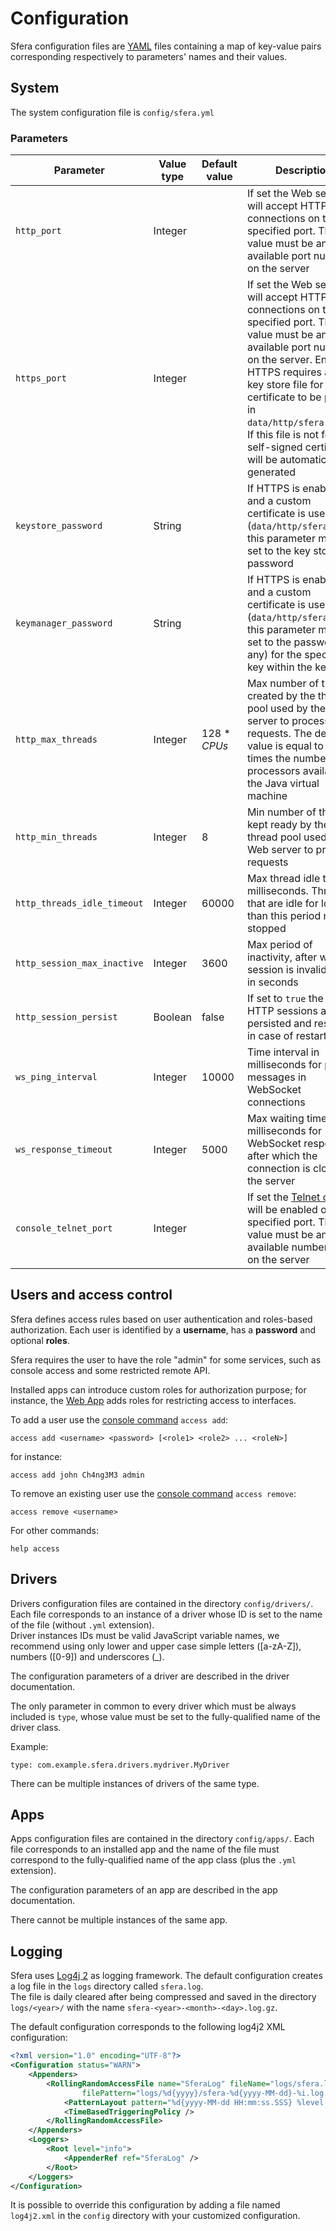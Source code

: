 # Configuration

Sfera configuration files are [YAML](http://yaml.org/) files containing a map of key-value pairs corresponding respectively to parameters' names and their values.

## System
The system configuration file is `config/sfera.yml`

### Parameters

| Parameter | Value type | Default value | Description |
| --------- | ---------- | ------------- | ----------- |
| `http_port` | Integer |  | If set the Web server will accept HTTP connections on the specified port. The value must be an available port number on the server |
| `https_port` | Integer |  | If set the Web server will accept HTTPS connections on the specified port. The value must be an available port number on the server. Enabling HTTPS requires a SSL key store file for the certificate to be placed in `data/http/sfera.keys`. If this file is not found, a self-signed certificate will be automatically generated |
| `keystore_password` | String | | If HTTPS is enabled and a custom certificate is used (`data/http/sfera.keys`), this parameter must be set to the key store password |
| `keymanager_password` | String | | If HTTPS is enabled and a custom certificate is used (`data/http/sfera.keys`), this parameter must be set to the password (if any) for the specific key within the key store |
| `http_max_threads` | Integer | 128 * _CPUs_ | Max number of threads created by the thread pool used by the Web server to process requests. The default value is equal to 128 times the number of processors available to the Java virtual machine |
| `http_min_threads` | Integer | 8 | Min number of threads kept ready by the thread pool used by the Web server to process requests |
| `http_threads_idle_timeout` | Integer | 60000 | Max thread idle time in milliseconds. Threads that are idle for longer than this period may be stopped |
| `http_session_max_inactive` | Integer | 3600 | Max period of inactivity, after which a session is invalidated, in seconds |
| `http_session_persist` | Boolean | false | If set to `true` the active HTTP sessions are persisted and restored in case of restart |
| `ws_ping_interval` | Integer | 10000 | Time interval in milliseconds for ping messages in WebSocket connections |
| `ws_response_timeout` | Integer | 5000 | Max waiting time in milliseconds for WebSocket responses after which the connection is closed by the server |
| `console_telnet_port` | Integer |  | If set the [Telnet console](console.html) will be enabled on the specified port. The value must be an available number port on the server |

## Users and access control
Sfera defines access rules based on user authentication and roles-based authorization. Each user is identified by a **username**, has a **password** and optional **roles**.

Sfera requires the user to have the role "admin" for some services, such as console access and some restricted remote API.

Installed apps can introduce custom roles for authorization purpose; for instance, the [Web App](../apps/cc.sferalabs.sfera.apps.webapp/latest) adds roles for restricting access to interfaces.

To add a user use the [console command](console.html) `access add`:

    access add <username> <password> [<role1> <role2> ... <roleN>]

for instance:

    access add john Ch4ng3M3 admin

To remove an existing user use the [console command](console.html) `access remove`:

    access remove <username>
    
For other commands:

    help access

## Drivers

Drivers configuration files are contained in the directory `config/drivers/`. Each file corresponds to an instance of a driver whose ID is set to the name of the file (without `.yml` extension).   
Driver instances IDs must be valid JavaScript variable names, we recommend using only lower and upper case simple letters ([a-zA-Z]), numbers ([0-9]) and underscores (_).

The configuration parameters of a driver are described in the driver documentation.

The only parameter in common to every driver which must be always included is `type`, whose value must be set to the fully-qualified name of the driver class.

Example:

    type: com.example.sfera.drivers.mydriver.MyDriver

There can be multiple instances of drivers of the same type.

## Apps

Apps configuration files are contained in the directory `config/apps/`. Each file corresponds to an installed app and the name of the file must correspond to the fully-qualified name of the app class (plus the `.yml` extension).

The configuration parameters of an app are described in the app documentation.

There cannot be multiple instances of the same app.

## Logging
Sfera uses [Log4j 2](http://logging.apache.org/log4j/2.x/) as logging framework. The default configuration creates a log file in the `logs` directory called `sfera.log`.   
The file is daily cleared after being compressed and saved in the directory `logs/<year>/` with the name `sfera-<year>-<month>-<day>.log.gz`.

The default configuration corresponds to the following log4j2 XML configuration:

```XML
<?xml version="1.0" encoding="UTF-8"?>
<Configuration status="WARN">
    <Appenders>
        <RollingRandomAccessFile name="SferaLog" fileName="logs/sfera.log" 
                filePattern="logs/%d{yyyy}/sfera-%d{yyyy-MM-dd}-%i.log.gz">
            <PatternLayout pattern="%d{yyyy-MM-dd HH:mm:ss.SSS} %level %thread %logger: %msg%n" />
            <TimeBasedTriggeringPolicy />
        </RollingRandomAccessFile>
    </Appenders>
    <Loggers>
        <Root level="info">
            <AppenderRef ref="SferaLog" />
        </Root>
    </Loggers>
</Configuration>
```

It is possible to override this configuration by adding a file named `log4j2.xml` in the `config` directory with your customized configuration.